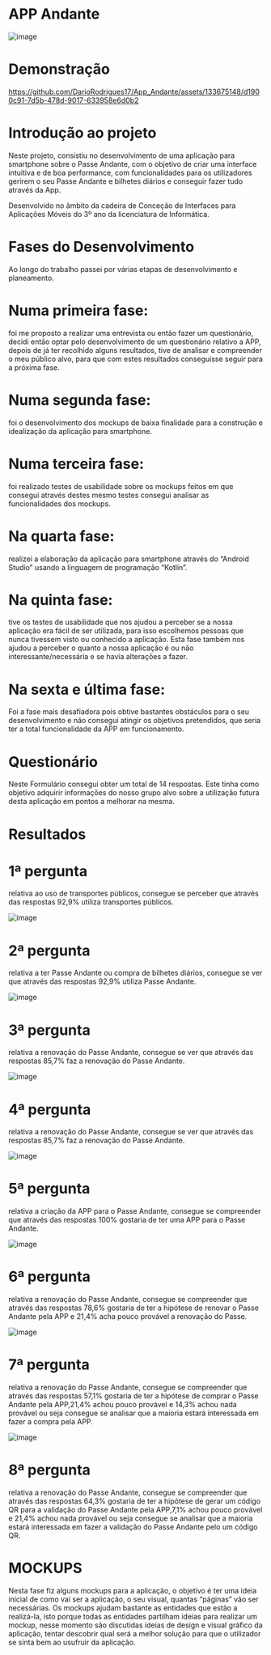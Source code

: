 # APP Andante

![image](https://github.com/DarioRodrigues17/App_Andante/assets/133675148/aa5ec6f3-1a86-4cdb-8055-a40e827a126b)

# Demonstração


https://github.com/DarioRodrigues17/App_Andante/assets/133675148/d1900c91-7d5b-478d-9017-633958e6d0b2


# Introdução ao projeto
Neste projeto, consistiu no desenvolvimento de uma aplicação para smartphone sobre o Passe Andante, com o objetivo de criar uma interface intuitiva e de boa performance, com funcionalidades para os utilizadores gerirem o seu Passe Andante e bilhetes diários e conseguir fazer tudo através da App. 

Desenvolvido no âmbito da cadeira de Conceção de Interfaces para Aplicações Móveis do 3º ano da licenciatura de Informática.

# Fases do Desenvolvimento

Ao longo do trabalho passei por várias etapas de desenvolvimento e planeamento.


# Numa primeira fase:

 foi me proposto a realizar uma entrevista ou então fazer um questionário, decidi então optar pelo desenvolvimento de um questionário relativo a APP, depois de já ter recolhido alguns resultados, tive de analisar e compreender o meu público alvo, para que com estes resultados conseguisse seguir para a próxima fase.

# Numa segunda fase:

 foi o desenvolvimento dos mockups de baixa finalidade para a construção e idealização da aplicação para smartphone.

# Numa terceira fase:

 foi realizado testes de usabilidade sobre os mockups feitos em que consegui através destes mesmo testes consegui analisar as funcionalidades dos mockups.


# Na quarta fase: 

realizei a elaboração da aplicação para smartphone através do “Android Studio” usando a linguagem de programação “Kotlin”.


# Na quinta fase:

tive os testes de usabilidade que nos ajudou a perceber se a nossa aplicação era fácil de ser utilizada, para isso escolhemos pessoas que nunca tivessem visto ou conhecido a aplicação. Esta fase também nos ajudou a perceber o quanto a nossa aplicação é ou não interessante/necessária e se havia alterações a fazer.

# Na sexta e última fase:

Foi a fase mais desafiadora pois obtive bastantes obstáculos para o seu desenvolvimento e não consegui atingir os objetivos pretendidos, que seria ter a total funcionalidade da APP em funcionamento.

# Questionário

Neste Formulário consegui obter um total de 14 respostas. Este tinha como objetivo adquirir informações do nosso grupo alvo sobre a utilização futura desta aplicação em pontos a melhorar na mesma.

# Resultados


# 1ª pergunta
relativa ao uso de transportes públicos, consegue se perceber que através das respostas 92,9% utiliza transportes públicos.

![image](https://github.com/DarioRodrigues17/App_Andante/assets/133675148/f0de47b1-52c9-449c-bd49-dda1c2cd5798)

# 2ª pergunta 
relativa a ter Passe Andante ou compra de bilhetes diários, consegue se ver que através das respostas 92,9% utiliza Passe Andante.

![image](https://github.com/DarioRodrigues17/App_Andante/assets/133675148/0514b95f-373e-46dd-b4c6-6d2dec5ecede)

# 3ª pergunta 
relativa a renovação do Passe Andante, consegue se ver que através das respostas 85,7% faz a renovação do Passe Andante.

![image](https://github.com/DarioRodrigues17/App_Andante/assets/133675148/765169cb-447e-4777-818b-9f0ea40fe71a)

# 4ª pergunta 
relativa a renovação do Passe Andante, consegue se ver que através das respostas 85,7% faz a renovação do Passe Andante.

![image](https://github.com/DarioRodrigues17/App_Andante/assets/133675148/3f574b2f-7e2b-4a9a-bb7f-4ec020ddd595)

# 5ª pergunta
relativa a criação da APP para o Passe Andante, consegue se compreender que através das respostas 100% gostaria de ter uma APP para o Passe Andante.

![image](https://github.com/DarioRodrigues17/App_Andante/assets/133675148/43fe7464-1294-4ba8-b89e-20cca45019bf)

# 6ª pergunta
relativa a renovação do Passe Andante, consegue se compreender que através das respostas 78,6% gostaria de ter a hipótese de renovar o Passe Andante pela APP e 21,4% acha pouco provável a renovação do Passe. 

![image](https://github.com/DarioRodrigues17/App_Andante/assets/133675148/e161a557-9b72-4ddb-b3c6-2bcb5877d13e)

# 7ª pergunta 
relativa a renovação do Passe Andante, consegue se compreender que através das respostas 57,1% gostaria de ter a hipótese de comprar o Passe Andante pela 
APP,21,4% achou pouco provável e 14,3% achou nada provável ou seja consegue se analisar que a maioria estará interessada em fazer a compra pela APP.

![image](https://github.com/DarioRodrigues17/App_Andante/assets/133675148/d8189cb3-4f79-44e8-81dc-10c8a872ef06)

# 8ª pergunta 
relativa a renovação do Passe Andante, consegue se compreender que através das respostas 64,3% gostaria de ter a hipótese de gerar um código QR para a validação do Passe Andante pela APP,7,1% achou pouco provável e 21,4% achou nada provável ou seja consegue se analisar que a maioria estará interessada em fazer a validação do Passe Andante pelo um código QR.


# MOCKUPS

Nesta fase fiz alguns mockups para a aplicação, o objetivo é ter uma ideia inicial de como vai ser a aplicação, o seu visual, quantas “páginas” vão ser necessárias. Os mockups ajudam bastante as entidades que estão a realizá-la, isto porque todas as entidades partilham ideias para realizar um mockup, nesse momento são discutidas ideias de design e visual gráfico da aplicação, tentar descobrir qual será a melhor solução para que o utilizador se sinta bem ao usufruir da aplicação.










